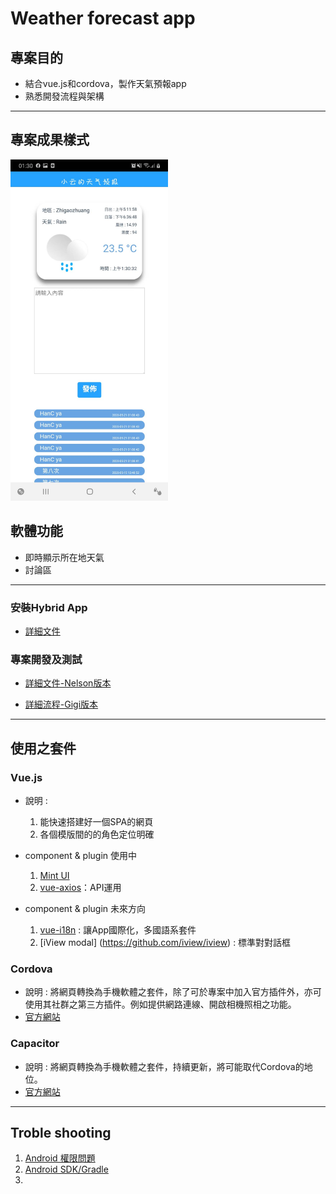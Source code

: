 # Weather forecast app

## 專案目的
- 結合vue.js和cordova，製作天氣預報app
- 熟悉開發流程與架構

---

## 專案成果樣式
<img src="Frontend/src/assets/pic.jpg"  width=50% >

## 軟體功能
- 即時顯示所在地天氣
- 討論區

--- 
### 安裝Hybrid App
- [詳細文件](./Docs/InstallApp_Q&A.md)

### 專案開發及測試
- [詳細文件-Nelson版本](./Docs/FrontendDev.md)

- [詳細流程-Gigi版本](./Docs/Gigidev.md)

---
## 使用之套件

### Vue.js
- 說明 : 
    1. 能快速搭建好一個SPA的網頁
    2. 各個模版間的的角色定位明確

- component & plugin 使用中
    1. [Mint UI](https://mint-ui.github.io/#!/zh-cn)
    2. [vue-axios](https://vuejs.org/v2/cookbook/using-axios-to-consume-apis.html)：API運用
- component & plugin 未來方向
    1. [vue-i18n](https://kazupon.github.io/vue-i18n/introduction.html#%F0%9F%A5%89-bronze) : 讓App國際化，多國語系套件
    2. [iView modal] (https://github.com/iview/iview) : 標準對對話框
    

### Cordova
- 說明 : 將網頁轉換為手機軟體之套件，除了可於專案中加入官方插件外，亦可使用其社群之第三方插件。例如提供網路連線、開啟相機照相之功能。
- [官方網站](https://cordova.apache.org)

### Capacitor
- 說明 : 將網頁轉換為手機軟體之套件，持續更新，將可能取代Cordova的地位。
- [官方網站](https://capacitorjs.com)

---

## Troble shooting

1. [Android 權限問題](./Docs/AndroidAuthority.md)
2. [Android SDK/Gradle]() 
3. 